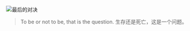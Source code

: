 ![最后的对决](https://cdn.luogu.com.cn/upload/image_hosting/9nqqzzu6.png)

> To be or not to be, that is the question.
> 生存还是死亡，这是一个问题。

<!---
cao20115/cao20115 is a ✨ special ✨ repository because its `README.md` (this file) appears on your GitHub profile.
You can click the Preview link to take a look at your changes.
--->
